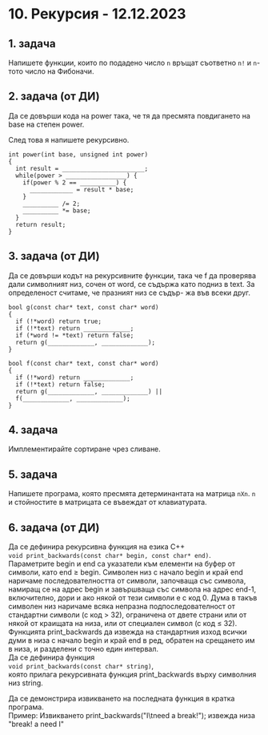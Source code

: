 # 10. Рекурсия - 12.12.2023

## 1. задача
Напишете функции, които по подадено число `n` връщат съответно `n!` и `n`-тото число на Фибоначи.

## 2. задача (от ДИ)
Да се довърши кода на power така, че тя да
пресмята повдигането на base на степен power.

След това я напишете рекурсивно.

```
int power(int base, unsigned int power)
{
  int result = _______________________;
  while(power > _________________) {
    if(power % 2 == __________) {
      ____________ = result * base;
    }
    __________ /= 2;
    __________ *= base;
  }
  return result;
}
```



## 3. задача (от ДИ)
Да се довърши кодът на рекурсивните функции, така че f да проверява дали символният низ,
сочен от word, се съдържа като подниз в text. За
определеност считаме, че празният низ се съдър-
жа във всеки друг.
```
bool g(const char* text, const char* word)
{
  if (!*word) return true;
  if (!*text) return _____________;
  if (*word != *text) return false;
  return g(_____________, _____________);
}

bool f(const char* text, const char* word)
{
  if (!*word) return _____________;
  if (!*text) return false;
  return g(_____________, _____________) ||
  f(_____________, _____________);
}

```

## 4. задача
Имплементирайте сортиране чрез сливане.

## 5. задача
Напишете програма, която пресмята детерминантата на матрица `nXn`. `n` и стойностите в матрицата се въвеждат от клавиатурата.

## 6. задача (от ДИ)
Да се дефинира рекурсивна функция на езика C++    
`void print_backwards(const char* begin, const char* end)`.    
Параметрите begin и end са указатели към елементи на буфер от символи, като end ≥ begin. Символен низ с начало begin и край end наричаме последователността от символи, започваща със символа,
намиращ се на адрес begin и завършваща със символа на адрес end-1, включително, дори и ако някой
от тези символи е с код 0. Дума в такъв символен низ наричаме всяка непразна подпоследователност
от стандартни символи (с код > 32), ограничена от двете страни или от някой от краищата на низа, или
от специален символ (с код ≤ 32).        
Функцията print_backwards да извежда на стандартния изход всички думи в низа с начало begin
и край end в ред, обратен на срещането им в низа, и разделени с точно един интервал.      
Да се дефинира функция     
`void print_backwards(const char* string)`,      
която прилага рекурсивната функция print_backwards върху символния низ string.      
      
Да се демонстрира извикването на последната функция в кратка програма.        
Пример: Извикването print_backwards("I\tneed a break!"); извежда низа "break! a need I"
